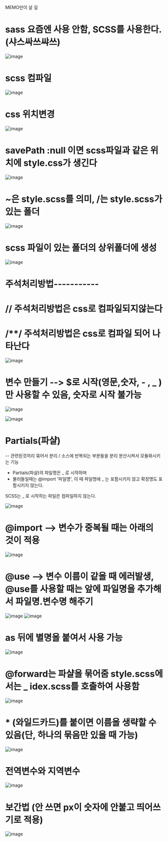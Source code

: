 MEMO만이 살 길
# sass 요즘엔 사용 안함, SCSS를 사용한다. (샤스싸쓰쌰쓰)
![image](https://github.com/sxhyxn/sass/assets/129706893/347deb2c-f247-46e7-815a-87aa6048d50e)

# scss 컴파일
![image](https://github.com/sxhyxn/sass/assets/129706893/0d1addab-6e08-4ee5-883b-5fd165fe394e)

# css 위치변경
![image](https://github.com/sxhyxn/sass/assets/129706893/605115c4-02c1-4ca9-b9a9-6131ebc9de93)

# savePath :null 이면 scss파일과 같은 위치에 style.css가 생긴다
![image](https://github.com/sxhyxn/sass/assets/129706893/c4adf7ea-c329-4fa0-9c25-4ae755d49de4)

# ~은 style.scss를 의미, /는 style.scss가 있는 폴더
![image](https://github.com/sxhyxn/sass/assets/129706893/f8aedaa1-77f1-41b2-9a89-70c8ee962d9d)

# scss 파일이 있는 폴더의 상위폴더에 생성
![image](https://github.com/sxhyxn/sass/assets/129706893/6adf5f1a-e786-4fea-8974-2e097e28d76e)

# 주석처리방법-----------
# // 주석처리방법은 css로 컴파일되지않는다
# /**/ 주석처리방법은 css로 컴파일 되어 나타난다
![image](https://github.com/sxhyxn/sass/assets/129706893/4b27d5c7-e926-44ba-8a56-37734abb01c1)

# 변수 만들기 --> $로 시작(영문,숫자, - , _ )만 사용할 수 있음, 숫자로 시작 불가능
![image](https://github.com/sxhyxn/sass/assets/129706893/f3d882f3-2356-4693-a448-140ee85eea93)

![image](https://github.com/sxhyxn/sass/assets/129706893/724b920c-afdf-4569-965d-ac6052780f52)

# Partials(파샬)
 -- 관련된것끼리 묶어서 분리 / 소스에 반복되는 부분들을 분리 분산시켜서 모듈화시키는 기능
 
  * Partials(파샬)의 파일명은 _ 로 시작하며
  * 불러들일때는 @import '파일명', 이 때 파일명에 _ 는 포함시키지 않고 확장명도 포함시키지 않는다.

SCSS는 _ 로 시작하는 파일은 컴파일하지 않는다.

![image](https://github.com/sxhyxn/sass/assets/129706893/34203867-43cb-41aa-856a-26f4a3085dcb)

# @import --> 변수가 중복될 때는 아래의 것이 적용

![image](https://github.com/sxhyxn/sass/assets/129706893/34a6a514-f94c-4954-a022-a248cc9a033c)

# @use --> 변수 이름이 같을 때 에러발생, @use를 사용할 때는 앞에 파일명을 추가해서 파일명.변수명 해주기
![image](https://github.com/sxhyxn/sass/assets/129706893/faf4d3a0-5b8a-48c1-884b-1d320ae9d119)
![image](https://github.com/sxhyxn/sass/assets/129706893/b8e09807-ffd5-4e30-8b75-3f4c7a23e242)

# as 뒤에 별명을 붙여서 사용 가능
![image](https://github.com/sxhyxn/sass/assets/129706893/cf6d33fe-1b46-4ded-a4ff-496692fd0752)

# @forward는 파샬을 묶어줌 style.scss에서는 _ idex.scss를 호출하여 사용함
![image](https://github.com/sxhyxn/sass/assets/129706893/e57aeb8a-717c-46c0-87d5-e4eacbee0fe6)

# * (와일드카드)를 붙이면 이름을 생략할 수 있음(단, 하나의 묶음만 있을 때 가능)
![image](https://github.com/sxhyxn/sass/assets/129706893/07bf90b6-acc1-4041-b337-d7ea30abe143)

# 전역변수와 지역변수
![image](https://github.com/sxhyxn/sass/assets/129706893/74565b59-03f2-40e3-8ea2-ba3e7b21ebcb)

# 보간법 (안 쓰면 px이 숫자에 안붙고 띄어쓰기로 적용)
![image](https://github.com/sxhyxn/sass/assets/129706893/61eb2a8a-2723-474a-ac42-dcedb41262ff)
